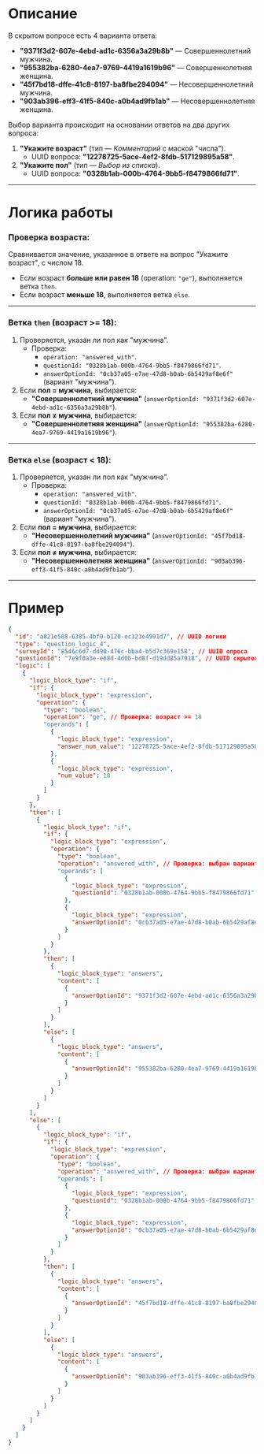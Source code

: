 # Описание

В скрытом вопросе есть 4 варианта ответа:  
- **"9371f3d2-607e-4ebd-ad1c-6356a3a29b8b"** — Совершеннолетний мужчина.  
- **"955382ba-6280-4ea7-9769-4419a1619b96"** — Совершеннолетняя женщина.  
- **"45f7bd18-dffe-41c8-8197-ba8fbe294094"** — Несовершеннолетний мужчина.  
- **"903ab396-eff3-41f5-840c-a0b4ad9fb1ab"** — Несовершеннолетняя женщина.  

Выбор варианта происходит на основании ответов на два других вопроса:  
1. **"Укажите возраст"** (тип — *Комментарий* с маской "числа").  
   - UUID вопроса: **"12278725-5ace-4ef2-8fdb-517129895a58"**.  
2. **"Укажите пол"** (тип — *Выбор из списка*).  
   - UUID вопроса: **"0328b1ab-000b-4764-9bb5-f8479866fd71"**.  

---

# Логика работы

### Проверка возраста:
Сравнивается значение, указанное в ответе на вопрос "Укажите возраст", с числом 18.  
- Если возраст **больше или равен 18** (operation: `"ge"`), выполняется ветка `then`.  
- Если возраст **меньше 18**, выполняется ветка `else`.  

---

### Ветка `then` (возраст >= 18):  
1. Проверяется, указан ли пол как "мужчина".  
   - Проверка:  
     - `operation: "answered_with"`.  
     - `questionId: "0328b1ab-000b-4764-9bb5-f8479866fd71"`.  
     - `answerOptionId: "0cb37a05-e7ae-47d8-b0ab-6b5429af8e6f"` (вариант "мужчина").  
2. Если **пол = мужчина**, выбирается:  
   - **"Совершеннолетний мужчина"** (`answerOptionId: "9371f3d2-607e-4ebd-ad1c-6356a3a29b8b"`).  
3. Если **пол ≠ мужчина**, выбирается:  
   - **"Совершеннолетняя женщина"** (`answerOptionId: "955382ba-6280-4ea7-9769-4419a1619b96"`).  

---

### Ветка `else` (возраст < 18):  
1. Проверяется, указан ли пол как "мужчина".  
   - Проверка:  
     - `operation: "answered_with"`.  
     - `questionId: "0328b1ab-000b-4764-9bb5-f8479866fd71"`.  
     - `answerOptionId: "0cb37a05-e7ae-47d8-b0ab-6b5429af8e6f"` (вариант "мужчина").  
2. Если **пол = мужчина**, выбирается:  
   - **"Несовершеннолетний мужчина"** (`answerOptionId: "45f7bd18-dffe-41c8-8197-ba8fbe294094"`).  
3. Если **пол ≠ мужчина**, выбирается:  
   - **"Несовершеннолетняя женщина"** (`answerOptionId: "903ab396-eff3-41f5-840c-a0b4ad9fb1ab"`).  

---

# Пример

```json
{
  "id": "a821e588-6385-4bf0-b120-ec323e4991d7", // UUID логики
  "type": "question_logic_4",
  "surveyId": "8546c6d7-dd90-476c-bba4-b5d7c369e158", // UUID опроса
  "questionId": "7e9f0a3e-e68d-4d0b-bd8f-d19dd85a7918", // UUID скрытого вопроса
  "logic": [
    {
      "logic_block_type": "if",
      "if": {
        "logic_block_type": "expression",
        "operation": {
          "type": "boolean",
          "operation": "ge", // Проверка: возраст >= 18
          "operands": [
            {
              "logic_block_type": "expression",
              "answer_num_value": "12278725-5ace-4ef2-8fdb-517129895a58" // UUID вопроса "Укажите возраст"
            },
            {
              "logic_block_type": "expression",
              "num_value": 18
            }
          ]
        }
      },
      "then": [
        {
          "logic_block_type": "if",
          "if": {
            "logic_block_type": "expression",
            "operation": {
              "type": "boolean",
              "operation": "answered_with", // Проверка: выбран вариант "мужчина"
              "operands": [
                {
                  "logic_block_type": "expression",
                  "questionId": "0328b1ab-000b-4764-9bb5-f8479866fd71" // UUID вопроса "Укажите пол"
                },
                {
                  "logic_block_type": "expression",
                  "answerOptionId": "0cb37a05-e7ae-47d8-b0ab-6b5429af8e6f" // Значение варианта "мужчина"
                }
              ]
            }
          },
          "then": [
            {
              "logic_block_type": "answers",
              "content": [
                {
                  "answerOptionId": "9371f3d2-607e-4ebd-ad1c-6356a3a29b8b" // UUID варианта "Совершеннолетний мужчина"
                }
              ]
            }
          ],
          "else": [
            {
              "logic_block_type": "answers",
              "content": [
                {
                  "answerOptionId": "955382ba-6280-4ea7-9769-4419a1619b96" // UUID варианта "Совершеннолетняя женщина"
                }
              ]
            }
          ]
        }
      ],
      "else": [
        {
          "logic_block_type": "if",
          "if": {
            "logic_block_type": "expression",
            "operation": {
              "type": "boolean",
              "operation": "answered_with", // Проверка: выбран вариант "мужчина"
              "operands": [
                {
                  "logic_block_type": "expression",
                  "questionId": "0328b1ab-000b-4764-9bb5-f8479866fd71" // UUID вопроса "Укажите пол"
                },
                {
                  "logic_block_type": "expression",
                  "answerOptionId": "0cb37a05-e7ae-47d8-b0ab-6b5429af8e6f" // Значение варианта "мужчина"
                }
              ]
            }
          },
          "then": [
            {
              "logic_block_type": "answers",
              "content": [
                {
                  "answerOptionId": "45f7bd18-dffe-41c8-8197-ba8fbe294094" // UUID варианта "Несовершеннолетний мужчина"
                }
              ]
            }
          ],
          "else": [
            {
              "logic_block_type": "answers",
              "content": [
                {
                  "answerOptionId": "903ab396-eff3-41f5-840c-a0b4ad9fb1ab" // UUID варианта "Несовершеннолетняя женщина"
                }
              ]
            }
          ]
        }
      ]
    }
  ]
}
```